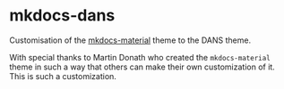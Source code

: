 # mkdocs-dans

Customisation of the
[mkdocs-material](https://squidfunk.github.io/mkdocs-material/)
theme to the DANS theme.

With special thanks to Martin Donath who created the `mkdocs-material` theme
in such a way that others can make their own customization of it.
This is such a customization.
